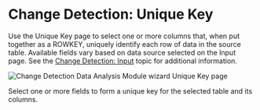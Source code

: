 # Change Detection: Unique Key

Use the Unique Key page to select one or more columns that, when put together as a ROWKEY, uniquely
identify each row of data in the source table. Available fields vary based on data source selected
on the Input page. See the
[Change Detection: Input](/docs/accessanalyzer/11.6/admin/analysis/changedetection/input.md) topic
for additional information.

![Change Detection Data Analysis Module wizard Unique Key page](/img/product_docs/accessanalyzer/11.6/accessanalyzer/admin/analysis/changedetection/uniquekey.webp)

Select one or more fields to form a unique key for the selected table and its columns.
